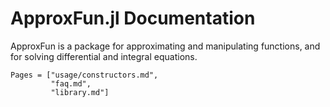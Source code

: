 # ApproxFun.jl Documentation



ApproxFun is a package for approximating and manipulating functions,
and for solving differential and integral equations.  

```@contents
Pages = ["usage/constructors.md",
         "faq.md",
         "library.md"]
```
